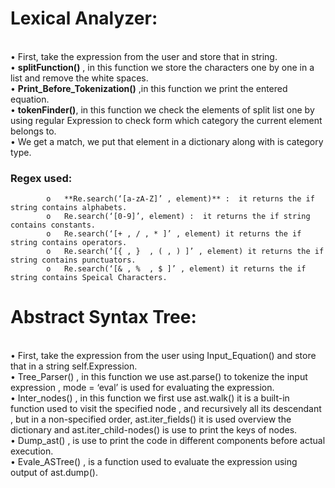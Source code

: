 # Lexical Analyzer:

<br>•	First, take the  expression from the user  and store that in string.
<br>•	**splitFunction()** , in this function we store the characters one by one in a list and remove the white spaces.
<br>•	**Print_Before_Tokenization()** ,in this function we print the entered equation.
<br>•	**tokenFinder()**, in this function  we check the elements of split list one by using regular Expression to check form which category the current element belongs to.
<br>•	We get a match, we put that element in a dictionary along with is category type. 


### Regex used: 
 
            o	**Re.search(‘[a-zA-Z]’ , element)** :  it returns the if string contains alphabets.
            o	Re.search(‘[0-9]’, element) :  it returns the if string contains constants.
            o	Re.search(‘[+ , / , * ]’ , element) it returns the if string contains operators.
            o	Re.search(‘[{ , }  , ( , ) ]’ , element) it returns the if string contains punctuators.
            o	Re.search(‘[& , %  , $ ]’ , element) it returns the if string contains Speical Characters.



# Abstract Syntax Tree:
<br>•	First, take the  expression from the user  using Input_Equation() and store that in a string self.Expression.
<br>•	Tree_Parser() , in this function we use ast.parse() to tokenize the input expression , mode = ‘eval’ is used for evaluating the expression.
<br>•	Inter_nodes() , in this function we first use ast.walk() it is a built-in function used to visit the specified node , and recursively all its descendant , but in a non-specified order, ast.iter_fields() it is used overview the dictionary and ast.iter_child-nodes()  is use to print the keys of nodes.
<br>•	Dump_ast() , is use to  print the code in different components before actual execution.
<br>•	Evale_ASTree() , is a function used to evaluate the expression using output of ast.dump().
